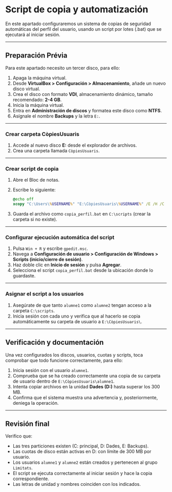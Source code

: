 # __Script de copia y automatización__

En este apartado configuraremos un sistema de copias de seguridad automáticas del perfil del usuario, usando un script por lotes (.bat) que se ejecutará al iniciar sesión.

---

## __Preparación Prévia__
Para este apartado necesito un tercer disco, para ello:

1. Apaga la máquina virtual.
2. Desde **VirtualBox > Configuración > Almacenamiento**, añade un nuevo disco virtual.
3. Crea el disco con formato **VDI**, almacenamiento dinámico, tamaño recomendado: **2-4 GB**.
4. Inicia la máquina virtual.
5. Entra en **Administración de discos** y formatea este disco como **NTFS**.
6. Asígnale el nombre **Backups** y la letra `E:`.

---

### __Crear carpeta CòpiesUsuaris__

1. Accede al nuevo disco **E:** desde el explorador de archivos.
2. Crea una carpeta llamada `CòpiesUsuaris`.

---

### __Crear script de copia__

1. Abre el Bloc de notas.
2. Escribe lo siguiente:

   ```bat
   @echo off
   xcopy "C:\Users\%USERNAME%" "E:\CòpiesUsuaris\%USERNAME%" /E /H /C /I /Y
   ```

3. Guarda el archivo como `copia_perfil.bat` en `C:\scripts` (crear la carpeta si no existe).

---

### __Configurar ejecución automática del script__

1. Pulsa `Win + R` y escribe `gpedit.msc`.
2. Navega a **Configuración de usuario > Configuración de Windows > Scripts (inicio/cierre de sesión)**.
3. Haz doble clic en **Inicio de sesión** y pulsa **Agregar**.
4. Selecciona el script `copia_perfil.bat` desde la ubicación donde lo guardaste.

---

### __Asignar el script a los usuarios__

1. Asegúrate de que tanto `alumne1` como `alumne2` tengan acceso a la carpeta `C:\scripts`.
2. Inicia sesión con cada uno y verifica que al hacerlo se copia automáticamente su carpeta de usuario a `E:\CòpiesUsuaris\`.

---

## __Verificación y documentación__

Una vez configurados los discos, usuarios, cuotas y scripts, toca comprobar que todo funcione correctamente, para ello:

1. Inicia sesión con el usuario `alumne1`.
2. Comprueba que se ha creado correctamente una copia de su carpeta de usuario dentro de `E:\CòpiesUsuaris\alumne1`.
3. Intenta copiar archivos en la unidad **Dades (D:)** hasta superar los 300 MB.
4. Confirma que el sistema muestra una advertencia y, posteriormente, deniega la operación.

---

## __Revisión final__

Verifico que:

- Las tres particiones existen (C: principal, D: Dades, E: Backups).
- Las cuotas de disco están activas en D: con límite de 300 MB por usuario.
- Los usuarios `alumne1` y `alumne2` están creados y pertenecen al grupo `Limitats`.
- El script se ejecuta correctamente al iniciar sesión y hace la copia correspondiente.
- Las letras de unidad y nombres coinciden con los indicados.
